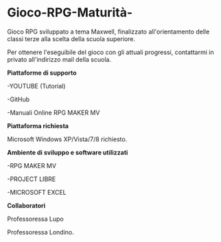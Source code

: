# Gioco-RPG-Maturità-

Gioco RPG sviluppato a tema Maxwell, finalizzato all'orientamento delle classi terze alla scelta della scuola superiore.

Per ottenere l'eseguibile del gioco con gli attuali progressi, contattarmi in privato all'indirizzo mail della scuola.


**Piattaforme di supporto**

-YOUTUBE (Tutorial)

-GitHub

-Manuali Online RPG MAKER MV


**Piattaforma richiesta**

Microsoft Windows XP/Vista/7/8 richiesto.



**Ambiente di sviluppo e software utilizzati**

-RPG MAKER MV

-PROJECT LIBRE

-MICROSOFT EXCEL



**Collaboratori** 

Professoressa Lupo

Professoressa Londino.



